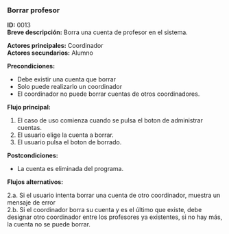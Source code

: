 ### **Borrar profesor**

**ID:** 0013 <br>
**Breve descripción:** Borra una cuenta de profesor en el sistema.

**Actores principales:** Coordinador <br>
**Actores secundarios:** Alumno

**Precondiciones:**

+ Debe existir una cuenta que borrar<br>
+ Solo puede realizarlo un coordinador<br>
+ El coordinador no puede borrar cuentas de otros coordinadores.<br>

**Flujo principal:**

1. El caso de uso comienza cuando se pulsa el boton de administrar cuentas.
2. El usuario elige la cuenta a borrar.
3. El usuario pulsa el boton de borrado.

**Postcondiciones:**

+ La cuenta es eliminada del programa.

**Flujos alternativos:**

2.a. Si el usuario intenta borrar una cuenta de otro coordinador, muestra un mensaje de error<br>
2.b. Si el coordinador borra su cuenta y es el último que existe, debe designar otro coordinador
entre los profesores ya existentes, si no hay más, la cuenta no se puede borrar.
